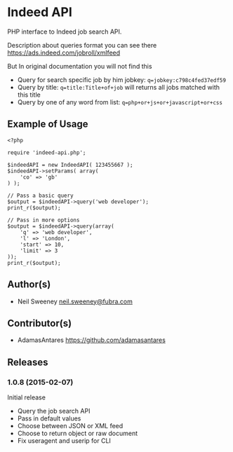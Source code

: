 Indeed API
===============================================================================

PHP interface to Indeed job search API.

Description about queries format you can see there https://ads.indeed.com/jobroll/xmlfeed

But In original documentation you will not find this

- Query for search specific job by him jobkey: ```q=jobkey:c798c4fed37edf59```
- Query by title: ```q=title:Title+of+job``` will returns all jobs matched with this title
- Query by one of any word from list: ```q=php+or+js+or+javascript+or+css```


Example of Usage
-------------------------------------------------------------------------------

    <?php

    require 'indeed-api.php';

    $indeedAPI = new IndeedAPI( 123455667 );
    $indeedAPI->setParams( array(
        'co' => 'gb'
    ) );

    // Pass a basic query
    $output = $indeedAPI->query('web developer');
    print_r($output);

    // Pass in more options
    $output = $indeedAPI->query(array(
        'q' => 'web developer',
        'l' => 'London',
        'start' => 10,
        'limit' => 3
    ));
    print_r($output);


Author(s)
-------------------------------------------------------------------------------

- Neil Sweeney <neil.sweeney@fubra.com>

Contributor(s)
-------------------------------------------------------------------------------

- AdamasAntares https://github.com/adamasantares


Releases
-------------------------------------------------------------------------------

### 1.0.8 (2015-02-07)

Initial release

* Query the job search API
* Pass in default values
* Choose between JSON or XML feed
* Choose to return object or raw document
* Fix useragent and userip for CLI
